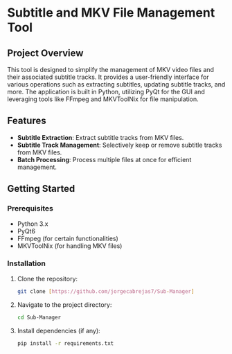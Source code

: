 # Subtitle and MKV File Management Tool

## Project Overview

This tool is designed to simplify the management of MKV video files and their associated subtitle tracks. It provides a user-friendly interface for various operations such as extracting subtitles, updating subtitle tracks, and more. The application is built in Python, utilizing PyQt for the GUI and leveraging tools like FFmpeg and MKVToolNix for file manipulation.

## Features

- **Subtitle Extraction**: Extract subtitle tracks from MKV files.
- **Subtitle Track Management**: Selectively keep or remove subtitle tracks from MKV files.
- **Batch Processing**: Process multiple files at once for efficient management.

## Getting Started

### Prerequisites

- Python 3.x
- PyQt6
- FFmpeg (for certain functionalities)
- MKVToolNix (for handling MKV files)

### Installation

1. Clone the repository:
   ```bash
   git clone [https://github.com/jorgecabrejas7/Sub-Manager]


2. Navigate to the project directory:
    ```bash
    cd Sub-Manager

3. Install dependencies (if any):
    ```bash
    pip install -r requirements.txt